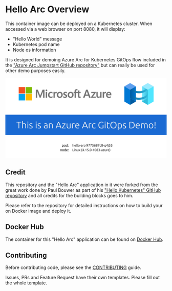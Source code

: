 # Hello Arc Overview

This container image can be deployed on a Kubernetes cluster. When accessed via a web browser on port 8080, it will display:

* "Hello World" message
* Kubernetes pod name
* Node os information

It is designed for demoing Azure Arc for Kubernetes GitOps flow included in the ["Azure Arc Jumpstart GitHub repository"](https://github.com/likamrat/azure_arc/) but can really be used for other demo purposes easily. 

![](img/hello_arc.png)

## Credit

This repository and the "Hello Arc" application in it were forked from the great work done by Paul Bouwer as part of his ["Hello Kubernetes" GitHub repository](https://github.com/paulbouwer/hello-kubernetes) and all credits for the building blocks goes to him. 

Please refer to the repository for detailed instructions on how to build your on Docker image and deploy it. 

## Docker Hub

The container for this "Hello Arc" application can be found on [Docker Hub](https://hub.docker.com/r/liorkamrat/hello-arc). 

## Contributing

Before contributing code, please see the [CONTRIBUTING](CONTRIBUTING.md) guide.

Issues, PRs and Feature Request have their own templates. Please fill out the whole template.